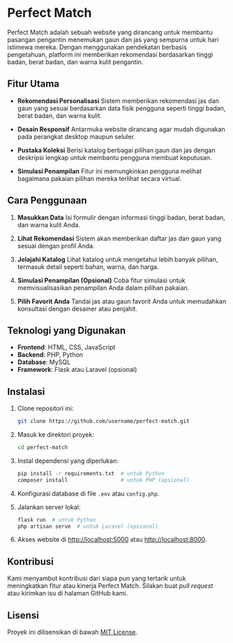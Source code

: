 # Perfect Match

Perfect Match adalah sebuah website yang dirancang untuk membantu pasangan pengantin menemukan gaun dan jas yang sempurna untuk hari istimewa mereka. Dengan menggunakan pendekatan berbasis pengetahuan, platform ini memberikan rekomendasi berdasarkan tinggi badan, berat badan, dan warna kulit pengantin.

## Fitur Utama

- **Rekomendasi Personalisasi**
  Sistem memberikan rekomendasi jas dan gaun yang sesuai berdasarkan data fisik pengguna seperti tinggi badan, berat badan, dan warna kulit.

- **Desain Responsif**
  Antarmuka website dirancang agar mudah digunakan pada perangkat desktop maupun seluler.

- **Pustaka Koleksi**
  Berisi katalog berbagai pilihan gaun dan jas dengan deskripsi lengkap untuk membantu pengguna membuat keputusan.

- **Simulasi Penampilan**
  Fitur ini memungkinkan pengguna melihat bagaimana pakaian pilihan mereka terlihat secara virtual.

## Cara Penggunaan

1. **Masukkan Data**
   Isi formulir dengan informasi tinggi badan, berat badan, dan warna kulit Anda.

2. **Lihat Rekomendasi**
   Sistem akan memberikan daftar jas dan gaun yang sesuai dengan profil Anda.

3. **Jelajahi Katalog**
   Lihat katalog untuk mengetahui lebih banyak pilihan, termasuk detail seperti bahan, warna, dan harga.

4. **Simulasi Penampilan (Opsional)**
   Coba fitur simulasi untuk memvisualisasikan penampilan Anda dalam pilihan pakaian.

5. **Pilih Favorit Anda**
   Tandai jas atau gaun favorit Anda untuk memudahkan konsultasi dengan desainer atau penjahit.

## Teknologi yang Digunakan

- **Frontend**: HTML, CSS, JavaScript
- **Backend**: PHP, Python
- **Database**: MySQL
- **Framework**: Flask atau Laravel (opsional)

## Instalasi

1. Clone repositori ini:
   ```bash
   git clone https://github.com/username/perfect-match.git
   ```

2. Masuk ke direktori proyek:
   ```bash
   cd perfect-match
   ```

3. Instal dependensi yang diperlukan:
   ```bash
   pip install -r requirements.txt  # untuk Python
   composer install                 # untuk PHP (opsional)
   ```

4. Konfigurasi database di file `.env` atau `config.php`.

5. Jalankan server lokal:
   ```bash
   flask run  # untuk Python
   php artisan serve  # untuk Laravel (opsional)
   ```

6. Akses website di [http://localhost:5000](http://localhost:5000) atau [http://localhost:8000](http://localhost:8000).

## Kontribusi

Kami menyambut kontribusi dari siapa pun yang tertarik untuk meningkatkan fitur atau kinerja Perfect Match. Silakan buat _pull request_ atau kirimkan isu di halaman GitHub kami.

## Lisensi

Proyek ini dilisensikan di bawah [MIT License](LICENSE).
